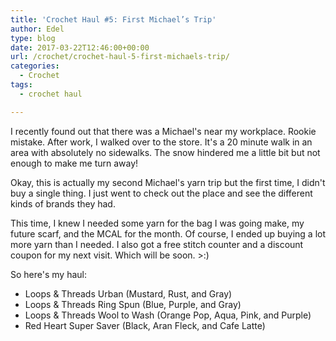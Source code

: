 ```yaml
---
title: 'Crochet Haul #5: First Michael’s Trip'
author: Edel
type: blog
date: 2017-03-22T12:46:00+00:00
url: /crochet/crochet-haul-5-first-michaels-trip/
categories:
  - Crochet
tags:
  - crochet haul

---
```

I recently found out that there was a Michael's near my workplace. Rookie mistake. After work, I walked over to the store. It's a 20 minute walk in an area with absolutely no sidewalks. The snow hindered me a little bit but not enough to make me turn away!

Okay, this is actually my second Michael's yarn trip but the first time, I didn't buy a single thing. I just went to check out the place and see the different kinds of brands they had.

This time, I knew I needed some yarn for the bag I was going make, my future scarf, and the MCAL for the month. Of course, I ended up buying a lot more yarn than I needed. I also got a free stitch counter and a discount coupon for my next visit. Which will be soon. >:)

So here's my haul:

  * Loops & Threads Urban (Mustard, Rust, and Gray)
  * Loops & Threads Ring Spun (Blue, Purple, and Gray)
  * Loops & Threads Wool to Wash (Orange Pop, Aqua, Pink, and Purple)
  * Red Heart Super Saver (Black, Aran Fleck, and Cafe Latte)

<img data-attachment-id="291" data-permalink="http://edelgrace.me/blog/crochet/crochet-haul-5-first-michaels-trip/attachment/20170228_195752/" data-orig-file="https://i2.wp.com/edelgrace.me/blog/wp-content/uploads/2017/03/20170228_195752.jpg?fit=3264%2C1836" data-orig-size="3264,1836" data-comments-opened="1" data-image-meta="{&quot;aperture&quot;:&quot;2.4&quot;,&quot;credit&quot;:&quot;&quot;,&quot;camera&quot;:&quot;LG-K210&quot;,&quot;caption&quot;:&quot;&quot;,&quot;created_timestamp&quot;:&quot;1488311872&quot;,&quot;copyright&quot;:&quot;&quot;,&quot;focal_length&quot;:&quot;3.18&quot;,&quot;iso&quot;:&quot;550&quot;,&quot;shutter_speed&quot;:&quot;0&quot;,&quot;title&quot;:&quot;&quot;,&quot;orientation&quot;:&quot;1&quot;}" data-image-title="20170228_195752" data-image-description="" data-medium-file="https://i2.wp.com/edelgrace.me/blog/wp-content/uploads/2017/03/20170228_195752.jpg?fit=300%2C169" data-large-file="https://i2.wp.com/edelgrace.me/blog/wp-content/uploads/2017/03/20170228_195752.jpg?fit=663%2C373" src="https://i2.wp.com/edelgrace.me/blog/wp-content/uploads/2017/03/20170228_195752.jpg?resize=663%2C373" alt="" class="alignnone size-full wp-image-291" srcset="https://i2.wp.com/edelgrace.me/blog/wp-content/uploads/2017/03/20170228_195752.jpg?w=3264 3264w, https://i2.wp.com/edelgrace.me/blog/wp-content/uploads/2017/03/20170228_195752.jpg?resize=300%2C169 300w, https://i2.wp.com/edelgrace.me/blog/wp-content/uploads/2017/03/20170228_195752.jpg?resize=768%2C432 768w, https://i2.wp.com/edelgrace.me/blog/wp-content/uploads/2017/03/20170228_195752.jpg?resize=1024%2C576 1024w, https://i2.wp.com/edelgrace.me/blog/wp-content/uploads/2017/03/20170228_195752.jpg?resize=982%2C552 982w, https://i2.wp.com/edelgrace.me/blog/wp-content/uploads/2017/03/20170228_195752.jpg?resize=400%2C225 400w, https://i2.wp.com/edelgrace.me/blog/wp-content/uploads/2017/03/20170228_195752.jpg?w=1326 1326w, https://i2.wp.com/edelgrace.me/blog/wp-content/uploads/2017/03/20170228_195752.jpg?w=1989 1989w" sizes="(max-width: 663px) 100vw, 663px" data-recalc-dims="1" />

<img data-attachment-id="287" data-permalink="http://edelgrace.me/blog/crochet/crochet-haul-5-first-michaels-trip/attachment/2017-03-01-18-54-34/" data-orig-file="https://i0.wp.com/edelgrace.me/blog/wp-content/uploads/2017/03/2017-03-01-18.54.34.jpg?fit=3264%2C2448" data-orig-size="3264,2448" data-comments-opened="1" data-image-meta="{&quot;aperture&quot;:&quot;2.6&quot;,&quot;credit&quot;:&quot;&quot;,&quot;camera&quot;:&quot;SGH-I747M&quot;,&quot;caption&quot;:&quot;&quot;,&quot;created_timestamp&quot;:&quot;1488394474&quot;,&quot;copyright&quot;:&quot;&quot;,&quot;focal_length&quot;:&quot;3.7&quot;,&quot;iso&quot;:&quot;320&quot;,&quot;shutter_speed&quot;:&quot;0.066666666666667&quot;,&quot;title&quot;:&quot;&quot;,&quot;orientation&quot;:&quot;1&quot;}" data-image-title="2017-03-01 18.54.34" data-image-description="" data-medium-file="https://i0.wp.com/edelgrace.me/blog/wp-content/uploads/2017/03/2017-03-01-18.54.34.jpg?fit=300%2C225" data-large-file="https://i0.wp.com/edelgrace.me/blog/wp-content/uploads/2017/03/2017-03-01-18.54.34.jpg?fit=663%2C497" src="https://i0.wp.com/edelgrace.me/blog/wp-content/uploads/2017/03/2017-03-01-18.54.34.jpg?resize=663%2C497" alt="" class="alignnone size-full wp-image-287" srcset="https://i0.wp.com/edelgrace.me/blog/wp-content/uploads/2017/03/2017-03-01-18.54.34.jpg?w=3264 3264w, https://i0.wp.com/edelgrace.me/blog/wp-content/uploads/2017/03/2017-03-01-18.54.34.jpg?resize=300%2C225 300w, https://i0.wp.com/edelgrace.me/blog/wp-content/uploads/2017/03/2017-03-01-18.54.34.jpg?resize=768%2C576 768w, https://i0.wp.com/edelgrace.me/blog/wp-content/uploads/2017/03/2017-03-01-18.54.34.jpg?resize=1024%2C768 1024w, https://i0.wp.com/edelgrace.me/blog/wp-content/uploads/2017/03/2017-03-01-18.54.34.jpg?resize=982%2C737 982w, https://i0.wp.com/edelgrace.me/blog/wp-content/uploads/2017/03/2017-03-01-18.54.34.jpg?resize=400%2C300 400w, https://i0.wp.com/edelgrace.me/blog/wp-content/uploads/2017/03/2017-03-01-18.54.34.jpg?w=1326 1326w, https://i0.wp.com/edelgrace.me/blog/wp-content/uploads/2017/03/2017-03-01-18.54.34.jpg?w=1989 1989w" sizes="(max-width: 663px) 100vw, 663px" data-recalc-dims="1" />

<img data-attachment-id="293" data-permalink="http://edelgrace.me/blog/crochet/crochet-haul-5-first-michaels-trip/attachment/2017-03-01-19-45-48/" data-orig-file="https://i0.wp.com/edelgrace.me/blog/wp-content/uploads/2017/03/2017-03-01-19.45.48.jpg?fit=3264%2C2448" data-orig-size="3264,2448" data-comments-opened="1" data-image-meta="{&quot;aperture&quot;:&quot;2.6&quot;,&quot;credit&quot;:&quot;&quot;,&quot;camera&quot;:&quot;SGH-I747M&quot;,&quot;caption&quot;:&quot;&quot;,&quot;created_timestamp&quot;:&quot;1488397548&quot;,&quot;copyright&quot;:&quot;&quot;,&quot;focal_length&quot;:&quot;3.7&quot;,&quot;iso&quot;:&quot;200&quot;,&quot;shutter_speed&quot;:&quot;0.066666666666667&quot;,&quot;title&quot;:&quot;&quot;,&quot;orientation&quot;:&quot;1&quot;}" data-image-title="2017-03-01 19.45.48" data-image-description="" data-medium-file="https://i0.wp.com/edelgrace.me/blog/wp-content/uploads/2017/03/2017-03-01-19.45.48.jpg?fit=300%2C225" data-large-file="https://i0.wp.com/edelgrace.me/blog/wp-content/uploads/2017/03/2017-03-01-19.45.48.jpg?fit=663%2C497" src="https://i0.wp.com/edelgrace.me/blog/wp-content/uploads/2017/03/2017-03-01-19.45.48.jpg?resize=663%2C497" alt="" class="alignnone size-full wp-image-293" srcset="https://i0.wp.com/edelgrace.me/blog/wp-content/uploads/2017/03/2017-03-01-19.45.48.jpg?w=3264 3264w, https://i0.wp.com/edelgrace.me/blog/wp-content/uploads/2017/03/2017-03-01-19.45.48.jpg?resize=300%2C225 300w, https://i0.wp.com/edelgrace.me/blog/wp-content/uploads/2017/03/2017-03-01-19.45.48.jpg?resize=768%2C576 768w, https://i0.wp.com/edelgrace.me/blog/wp-content/uploads/2017/03/2017-03-01-19.45.48.jpg?resize=1024%2C768 1024w, https://i0.wp.com/edelgrace.me/blog/wp-content/uploads/2017/03/2017-03-01-19.45.48.jpg?resize=982%2C737 982w, https://i0.wp.com/edelgrace.me/blog/wp-content/uploads/2017/03/2017-03-01-19.45.48.jpg?resize=400%2C300 400w, https://i0.wp.com/edelgrace.me/blog/wp-content/uploads/2017/03/2017-03-01-19.45.48.jpg?w=1326 1326w, https://i0.wp.com/edelgrace.me/blog/wp-content/uploads/2017/03/2017-03-01-19.45.48.jpg?w=1989 1989w" sizes="(max-width: 663px) 100vw, 663px" data-recalc-dims="1" />

<img data-attachment-id="289" data-permalink="http://edelgrace.me/blog/crochet/crochet-haul-5-first-michaels-trip/attachment/2017-03-01-18-53-00/" data-orig-file="https://i1.wp.com/edelgrace.me/blog/wp-content/uploads/2017/03/2017-03-01-18.53.00.jpg?fit=3264%2C2448" data-orig-size="3264,2448" data-comments-opened="1" data-image-meta="{&quot;aperture&quot;:&quot;2.6&quot;,&quot;credit&quot;:&quot;&quot;,&quot;camera&quot;:&quot;SGH-I747M&quot;,&quot;caption&quot;:&quot;&quot;,&quot;created_timestamp&quot;:&quot;1488394380&quot;,&quot;copyright&quot;:&quot;&quot;,&quot;focal_length&quot;:&quot;3.7&quot;,&quot;iso&quot;:&quot;400&quot;,&quot;shutter_speed&quot;:&quot;0.066666666666667&quot;,&quot;title&quot;:&quot;&quot;,&quot;orientation&quot;:&quot;1&quot;}" data-image-title="2017-03-01 18.53.00" data-image-description="" data-medium-file="https://i1.wp.com/edelgrace.me/blog/wp-content/uploads/2017/03/2017-03-01-18.53.00.jpg?fit=300%2C225" data-large-file="https://i1.wp.com/edelgrace.me/blog/wp-content/uploads/2017/03/2017-03-01-18.53.00.jpg?fit=663%2C497" src="https://i1.wp.com/edelgrace.me/blog/wp-content/uploads/2017/03/2017-03-01-18.53.00.jpg?resize=663%2C497" alt="" class="alignnone size-full wp-image-289" srcset="https://i1.wp.com/edelgrace.me/blog/wp-content/uploads/2017/03/2017-03-01-18.53.00.jpg?w=3264 3264w, https://i1.wp.com/edelgrace.me/blog/wp-content/uploads/2017/03/2017-03-01-18.53.00.jpg?resize=300%2C225 300w, https://i1.wp.com/edelgrace.me/blog/wp-content/uploads/2017/03/2017-03-01-18.53.00.jpg?resize=768%2C576 768w, https://i1.wp.com/edelgrace.me/blog/wp-content/uploads/2017/03/2017-03-01-18.53.00.jpg?resize=1024%2C768 1024w, https://i1.wp.com/edelgrace.me/blog/wp-content/uploads/2017/03/2017-03-01-18.53.00.jpg?resize=982%2C737 982w, https://i1.wp.com/edelgrace.me/blog/wp-content/uploads/2017/03/2017-03-01-18.53.00.jpg?resize=400%2C300 400w, https://i1.wp.com/edelgrace.me/blog/wp-content/uploads/2017/03/2017-03-01-18.53.00.jpg?w=1326 1326w, https://i1.wp.com/edelgrace.me/blog/wp-content/uploads/2017/03/2017-03-01-18.53.00.jpg?w=1989 1989w" sizes="(max-width: 663px) 100vw, 663px" data-recalc-dims="1" />